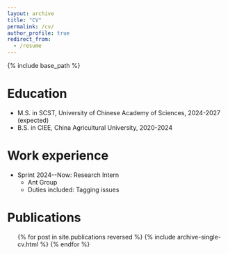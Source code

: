 ```yaml
---
layout: archive
title: "CV"
permalink: /cv/
author_profile: true
redirect_from:
  - /resume
---
```


{% include base_path %}

Education
======
* M.S. in SCST, University of Chinese Academy of Sciences, 2024-2027 (expected)
* B.S. in CIEE, China Agricultural University, 2020-2024

Work experience
======
* Sprint 2024--Now: Research Intern
  * Ant Group
  * Duties included: Tagging issues

Publications
======
  <ul>{% for post in site.publications reversed %}
    {% include archive-single-cv.html %}
  {% endfor %}</ul>
  
<!-- Service and leadership
======
* Currently signed in to 43 different slack teams -->
